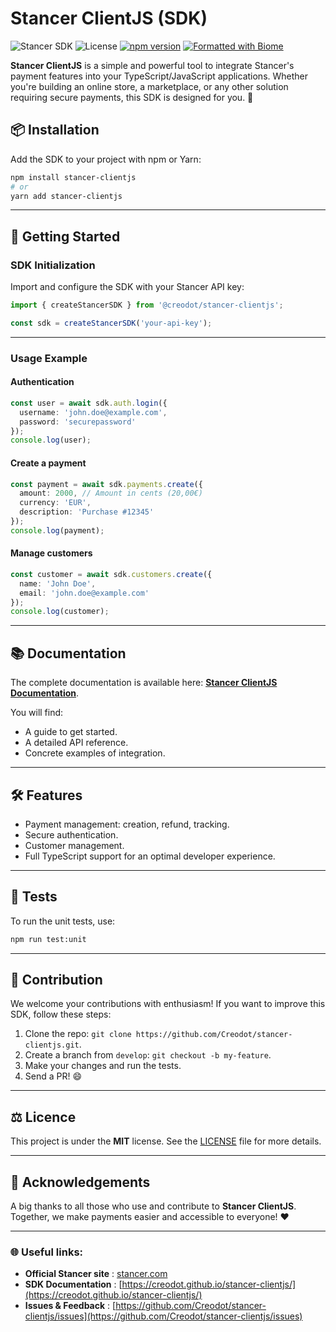 # Stancer ClientJS (SDK)

![Stancer SDK](https://img.shields.io/badge/TypeScript-100%25-blue.svg) ![License](https://img.shields.io/badge/license-MIT-green.svg) [![npm version](https://img.shields.io/npm/v/stancer-clientjs)](https://www.npmjs.com/package/stancer-clientjs) [![Formatted with Biome](https://img.shields.io/badge/Formatted_with-Biome-60a5fa?style=flat&logo=biome)](https://biomejs.dev/)


**Stancer ClientJS** is a simple and powerful tool to integrate Stancer's payment features into your TypeScript/JavaScript applications. Whether you're building an online store, a marketplace, or any other solution requiring secure payments, this SDK is designed for you. 🚀

## 📦 Installation

Add the SDK to your project with npm or Yarn:

```bash
npm install stancer-clientjs
# or
yarn add stancer-clientjs
```

---

## 🚀 Getting Started

### SDK Initialization

Import and configure the SDK with your Stancer API key:

```typescript
import { createStancerSDK } from '@creodot/stancer-clientjs';

const sdk = createStancerSDK('your-api-key');
```

---

### Usage Example

#### Authentication

```typescript
const user = await sdk.auth.login({
  username: 'john.doe@example.com',
  password: 'securepassword'
});
console.log(user);
```

#### Create a payment

```typescript
const payment = await sdk.payments.create({
  amount: 2000, // Amount in cents (20,00€)
  currency: 'EUR',
  description: 'Purchase #12345'
});
console.log(payment);
```

#### Manage customers

```typescript
const customer = await sdk.customers.create({
  name: 'John Doe',
  email: 'john.doe@example.com'
});
console.log(customer);
```

---

## 📚 Documentation

The complete documentation is available here: **[Stancer ClientJS Documentation](https://creodot.github.io/stancer-clientjs/)**.

You will find:
- A guide to get started.
- A detailed API reference.
- Concrete examples of integration.

---

## 🛠️ Features

- Payment management: creation, refund, tracking.
- Secure authentication.
- Customer management.
- Full TypeScript support for an optimal developer experience.

---

## 🧪 Tests

To run the unit tests, use:

```bash
npm run test:unit
```

---

## 🤝 Contribution

We welcome your contributions with enthusiasm! If you want to improve this SDK, follow these steps:
1. Clone the repo: `git clone https://github.com/Creodot/stancer-clientjs.git`.
2. Create a branch from `develop`: `git checkout -b my-feature`.
3. Make your changes and run the tests.
4. Send a PR! 😄

---

## ⚖️ Licence

This project is under the **MIT** license. See the [LICENSE](LICENSE) file for more details.

---

## 🌟 Acknowledgements

A big thanks to all those who use and contribute to **Stancer ClientJS**. Together, we make payments easier and accessible to everyone! ❤️

---

### 🌐 Useful links:
- **Official Stancer site** : [stancer.com](https://www.stancer.com)
- **SDK Documentation** : [https://creodot.github.io/stancer-clientjs/](https://creodot.github.io/stancer-clientjs/)
- **Issues & Feedback** : [https://github.com/Creodot/stancer-clientjs/issues](https://github.com/Creodot/stancer-clientjs/issues)
